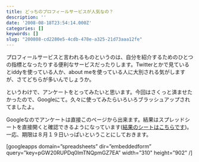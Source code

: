 ```yaml
---
title: どっちのプロフィールサービスが人気なの？
description: ''
date: '2008-08-18T23:54:14.000Z'
categories: []
keywords: []
slug: "200808-cd2280e5-4cdb-478e-a325-21d73aaa12fe"
---
```

プロフィールサービスと言われるものというのは、自分を紹介するためのひとつの指標となったりする便利なサービスだったりします。Twitterとかで見ているとiddyを使っている人か、about meを使っている人に大別される気がしますが、さてどちらが多いんでしょうか。

というわけで、アンケートをとってみたいと思います。今回はさくっと済ませたかったので、Googleにて。久々に使ってみたらいろいろブラッシュアップされてましたよ。

Googleなのでアンケートは直接このページから出来ます。結果はスプレッドシートを直接開くと確認できるようになっています([結果のシートはこちらです](http://spreadsheets.google.com/pub?key=pGW20RUPDq0lmTNQpmGZ7EA))。一応、期限は８月１９日いっぱいということにしておきます。

\[googleapps domain=”spreadsheets” dir=”embeddedform” query=”key=pGW20RUPDq0lmTNQpmGZ7EA” width=”310" height=”902" /\]